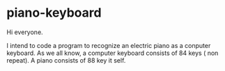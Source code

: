 # piano-keyboard

Hi everyone.

I intend to code a program to recognize an electric piano as a conputer keyboard. As we all know, a computer keyboard consists of 84 keys ( non repeat). A piano consists of 88 key it self.
